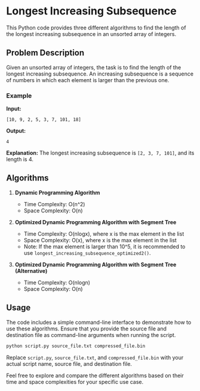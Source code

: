 # Longest Increasing Subsequence

This Python code provides three different algorithms to find the length of the longest increasing subsequence in an unsorted array of integers.

## Problem Description

Given an unsorted array of integers, the task is to find the length of the longest increasing subsequence. An increasing subsequence is a sequence of numbers in which each element is larger than the previous one.

### Example

**Input:**
```
[10, 9, 2, 5, 3, 7, 101, 18]
```

**Output:**
```
4
```

**Explanation:**
The longest increasing subsequence is `[2, 3, 7, 101]`, and its length is 4.

## Algorithms

1. **Dynamic Programming Algorithm**
   - Time Complexity: O(n^2)
   - Space Complexity: O(n)

2. **Optimized Dynamic Programming Algorithm with Segment Tree**
   - Time Complexity: O(nlogx), where x is the max element in the list
   - Space Complexity: O(x), where x is the max element in the list
   - Note: If the max element is larger than 10^5, it is recommended to use `longest_increasing_subsequence_optimized2()`.

3. **Optimized Dynamic Programming Algorithm with Segment Tree (Alternative)**
   - Time Complexity: O(nlogn)
   - Space Complexity: O(n)

## Usage

The code includes a simple command-line interface to demonstrate how to use these algorithms. Ensure that you provide the source file and destination file as command-line arguments when running the script.

```bash
python script.py source_file.txt compressed_file.bin
```

Replace `script.py`, `source_file.txt`, and `compressed_file.bin` with your actual script name, source file, and destination file.

Feel free to explore and compare the different algorithms based on their time and space complexities for your specific use case.